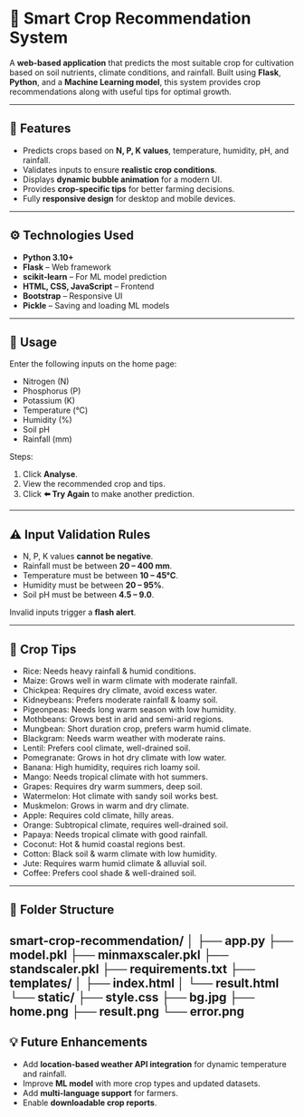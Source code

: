 # 🌱 Smart Crop Recommendation System

A **web-based application** that predicts the most suitable crop for cultivation based on soil nutrients, climate conditions, and rainfall. Built using **Flask**, **Python**, and a **Machine Learning model**, this system provides crop recommendations along with useful tips for optimal growth.  

---

## 🚀 Features

- Predicts crops based on **N, P, K values**, temperature, humidity, pH, and rainfall.  
- Validates inputs to ensure **realistic crop conditions**.  
- Displays **dynamic bubble animation** for a modern UI.  
- Provides **crop-specific tips** for better farming decisions.  
- Fully **responsive design** for desktop and mobile devices.  

---

## ⚙️ Technologies Used

- **Python 3.10+**  
- **Flask** – Web framework  
- **scikit-learn** – For ML model prediction  
- **HTML, CSS, JavaScript** – Frontend  
- **Bootstrap** – Responsive UI  
- **Pickle** – Saving and loading ML models  

---

## 📝 Usage

Enter the following inputs on the home page:

- Nitrogen (N)  
- Phosphorus (P)  
- Potassium (K)  
- Temperature (°C)  
- Humidity (%)  
- Soil pH  
- Rainfall (mm)  

Steps:

1. Click **Analyse**.  
2. View the recommended crop and tips.  
3. Click **⬅️ Try Again** to make another prediction.  

---

## ⚠️ Input Validation Rules

- N, P, K values **cannot be negative**.  
- Rainfall must be between **20 – 400 mm**.  
- Temperature must be between **10 – 45°C**.  
- Humidity must be between **20 – 95%**.  
- Soil pH must be between **4.5 – 9.0**.  

Invalid inputs trigger a **flash alert**.

---

## 🌾 Crop Tips

- Rice: Needs heavy rainfall & humid conditions.  
- Maize: Grows well in warm climate with moderate rainfall.  
- Chickpea: Requires dry climate, avoid excess water.  
- Kidneybeans: Prefers moderate rainfall & loamy soil.  
- Pigeonpeas: Needs long warm season with low humidity.  
- Mothbeans: Grows best in arid and semi-arid regions.  
- Mungbean: Short duration crop, prefers warm humid climate.  
- Blackgram: Needs warm weather with moderate rains.  
- Lentil: Prefers cool climate, well-drained soil.  
- Pomegranate: Grows in hot dry climate with low water.  
- Banana: High humidity, requires rich loamy soil.  
- Mango: Needs tropical climate with hot summers.  
- Grapes: Requires dry warm summers, deep soil.  
- Watermelon: Hot climate with sandy soil works best.  
- Muskmelon: Grows in warm and dry climate.  
- Apple: Requires cold climate, hilly areas.  
- Orange: Subtropical climate, requires well-drained soil.  
- Papaya: Needs tropical climate with good rainfall.  
- Coconut: Hot & humid coastal regions best.  
- Cotton: Black soil & warm climate with low humidity.  
- Jute: Requires warm humid climate & alluvial soil.  
- Coffee: Prefers cool shade & well-drained soil.

---

## 📂 Folder Structure
smart-crop-recommendation/
│
├── app.py
├── model.pkl
├── minmaxscaler.pkl
├── standscaler.pkl
├── requirements.txt
├── templates/
│ ├── index.html
│ └── result.html
└── static/
├── style.css
├── bg.jpg
├── home.png
├── result.png
└── error.png
---

## 💡 Future Enhancements

- Add **location-based weather API integration** for dynamic temperature and rainfall.  
- Improve **ML model** with more crop types and updated datasets.  
- Add **multi-language support** for farmers.  
- Enable **downloadable crop reports**.
